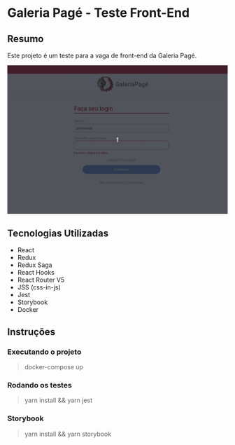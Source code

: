 # Galeria Pagé - Teste Front-End
## Resumo
Este projeto é um teste para a vaga de front-end da Galeria Pagé.

![](presentation/galeria-page.gif)

## Tecnologias Utilizadas
- React
- Redux
- Redux Saga
- React Hooks
- React Router V5
- JSS (css-in-js)
- Jest
- Storybook
- Docker

## Instruções
### Executando o projeto
> docker-compose up

### Rodando os testes
> yarn install && yarn jest

### Storybook
> yarn install && yarn storybook
